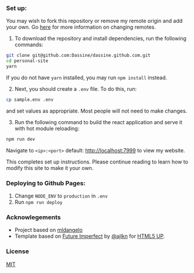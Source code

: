### Set up:

You may wish to fork this repository or remove my remote origin and add your own. Go [here](https://help.github.com/articles/changing-a-remote-s-url/) for more information on changing remotes.

1. To download the repository and install dependencies, run the following commands:

```bash
git clone git@github.com:Dassine/dassine.github.com.git
cd personal-site
yarn
```

If you do not have `yarn` installed, you may run `npm install` instead.

2. Next, you should create a `.env` file. To do this, run:

```bash
cp sample.env .env
```

and set values as appropriate. Most people will not need to make changes.

3. Run the following command to build the react application and serve it with hot module reloading:

```bash
npm run dev
```

Navigate to `<ip>:<port>` default: [http://localhost:7999](http://localhost:7999) to view my website.

This completes set up instructions. Please continue reading to learn how to modify this site to make it your own.

### Deploying to Github Pages:

1. Change `NODE_ENV` to `production` in `.env`
2. Run `npm run deploy`

### Acknowlegements

- Project based on [mldangelo](https://github.com/mldangelo/personal-site)
- Template based on [Future Imperfect](https://html5up.net/future-imperfect) by [@ajlkn](https://github.com/ajlkn) for [HTML5 UP](html5up.net).

### License

[MIT](https://github.com/mldangelo/personal-site/blob/master/LICENSE)
